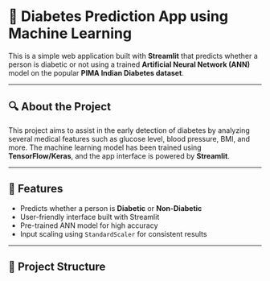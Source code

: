 # 🧠 Diabetes Prediction App using Machine Learning

This is a simple web application built with **Streamlit** that predicts whether a person is diabetic or not using a trained **Artificial Neural Network (ANN)** model on the popular **PIMA Indian Diabetes dataset**.

---

## 🔍 About the Project

This project aims to assist in the early detection of diabetes by analyzing several medical features such as glucose level, blood pressure, BMI, and more. The machine learning model has been trained using **TensorFlow/Keras**, and the app interface is powered by **Streamlit**.

---

## 🚀 Features

- Predicts whether a person is **Diabetic** or **Non-Diabetic**
- User-friendly interface built with Streamlit
- Pre-trained ANN model for high accuracy
- Input scaling using `StandardScaler` for consistent results

---

## 📂 Project Structure

